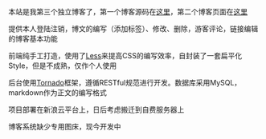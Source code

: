 本站是我第三个独立博客了，第一个博客源码在[这里](https://github.com/pythoner-jing/blog)，第二个博客页面在[这里](http://pythonerjing.sinaapp.com/)

提供本人登陆注销，博文的编写（添加标签）、修改、删除，游客评论，链接编辑的博客基本功能

前端纯手工打造，使用了[Less](http://less.bootcss.com/)来提高CSS的编写效率，自封装了一套扁平化Style，但是不成熟，仅作个人使用

后台使用[Tornado](http://www.tornadoweb.cn/documentation)框架，遵循RESTful规范进行开发。数据库采用MySQL，markdown作为正文的编写格式

项目部署在新浪云平台上，日后考虑搬迁到自费服务器上

博客系统缺少专用图床，现今开发中
